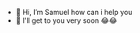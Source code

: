 - 👋 Hi, I’m Samuel how can i help you
- 👀 I'll get to you very soon 😂😂

<!---
Samiso237/Samiso237 is a ✨ special ✨ repository because its `README.md` (this file) appears on your GitHub profile.
You can click the Preview link to take a look at your changes.
--->
